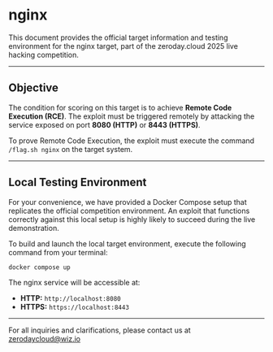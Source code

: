 # nginx

This document provides the official target information and testing environment for the nginx target, part of the zeroday.cloud 2025 live hacking competition.

---

## Objective

The condition for scoring on this target is to achieve **Remote Code Execution (RCE)**. The exploit must be triggered remotely by attacking the service exposed on port **8080 (HTTP)** or **8443 (HTTPS)**.

To prove Remote Code Execution, the exploit must execute the command `/flag.sh nginx` on the target system.

---

## Local Testing Environment

For your convenience, we have provided a Docker Compose setup that replicates the official competition environment. An exploit that functions correctly against this local setup is highly likely to succeed during the live demonstration.

To build and launch the local target environment, execute the following command from your terminal:

```bash
docker compose up
```

The nginx service will be accessible at:
- **HTTP:** `http://localhost:8080`
- **HTTPS:** `https://localhost:8443`

---

For all inquiries and clarifications, please contact us at zerodaycloud@wiz.io